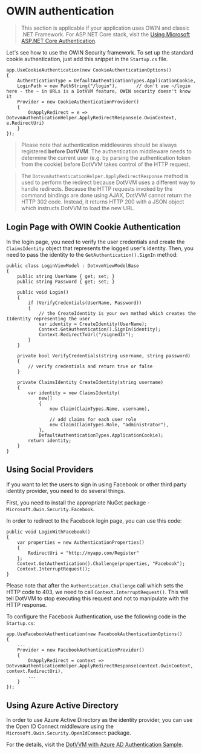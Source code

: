 # OWIN authentication

> This section is applicable if your application uses OWIN and classic .NET Framework. 
> For ASP.NET Core stack, visit the [Using Microsoft ASP.NET Core Authentication](/docs/tutorials/advanced-aspnetcore-authentication/{branch}).

Let's see how to use the OWIN Security framework. To set up the standard cookie authentication, 
just add this snippet in the `Startup.cs` file.

```CSHARP
app.UseCookieAuthentication(new CookieAuthenticationOptions()
{
    AuthenticationType = DefaultAuthenticationTypes.ApplicationCookie,
    LoginPath = new PathString("/login"),       // don't use ~/login here - the ~ in URLs is a DotVVM feature, OWIN security doesn't know it
    Provider = new CookieAuthenticationProvider()
    {
        OnApplyRedirect = e => DotvvmAuthenticationHelper.ApplyRedirectResponse(e.OwinContext, e.RedirectUri)
    }
});
```

> Please note that authentication middlewares should be always registered **before DotVVM**. The authentication middleware needs to determine the current user (e.g. by parsing the authentication token from the cookie) before DotVVM takes control of the HTTP request. 

> The `DotvvmAuthenticationHelper.ApplyRedirectResponse` method is used to perform the redirect because DotVVM uses a different way to handle redirects. Because the HTTP requests invoked by the command bindings are done using AJAX, DotVVM cannot return the HTTP 302 code. Instead, it returns HTTP 200 with a JSON object which instructs DotVVM to load the new URL.

## Login Page with OWIN Cookie Authentication

In the login page, you need to verify the user credentials and create the `ClaimsIdentity` object that represents the logged user's identity. Then, you need to pass the identity to the `GetAuthentication().SignIn` method:

```CSHARP
public class LoginViewModel : DotvvmViewModelBase
{
    public string UserName { get; set; }
    public string Password { get; set; }        

    public void Login() 
    {
        if (VerifyCredentials(UserName, Password)) 
        {
            // the CreateIdentity is your own method which creates the IIdentity representing the user
            var identity = CreateIdentity(UserName);
            Context.GetAuthentication().SignIn(identity);
            Context.RedirectToUrl("/signedIn");
        }
    }

    private bool VerifyCredentials(string username, string password) 
    {
        // verify credentials and return true or false
    }

    private ClaimsIdentity CreateIdentity(string username) 
    {
        var identity = new ClaimsIdentity(
            new[]
            {
                new Claim(ClaimTypes.Name, username),

                // add claims for each user role
                new Claim(ClaimTypes.Role, "administrator"),
            },
            DefaultAuthenticationTypes.ApplicationCookie);
        return identity;
    }
}
```

## Using Social Providers

If you want to let the users to sign in using Facebook or other third party identity provider,
you need to do several things. 

First, you need to install the appropriate NuGet package - `Microsoft.Owin.Security.Facebook`.

In order to redirect to the Facebook login page, you can use this code:

```CSHARP
public void LoginWithFacebook()
{
    var properties = new AuthenticationProperties()
    {
        RedirectUri = "http://myapp.com/Register"
    };
    Context.GetAuthentication().Challenge(properties, "Facebook");
    Context.InterruptRequest();
}
```

Please note that after the `Authentication.Challenge` call which sets the HTTP code to 403, we need to call
`Context.InterruptRequest()`. This will tell DotVVM to stop executing this request and not to manipulate with the HTTP response.

To configure the Facebook Authentication, use the following code in the `Startup.cs`:

```CSHARP
app.UseFacebookAuthentication(new FacebookAuthenticationOptions()
{
    ...
    Provider = new FacebookAuthenticationProvider()
    {
        OnApplyRedirect = context => DotvvmAuthenticationHelper.ApplyRedirectResponse(context.OwinContext, context.RedirectUri),
        ...
    }
});
```

## Using Azure Active Directory

In order to use Azure Active Directory as the identity provider, you can use the Open ID Connect middleware using the `Microsoft.Owin.Security.OpenIdConnect` package.

For the details, visit the [DotVVM with Azure AD Authentication Sample](https://github.com/riganti/dotvvm-samples-azuread-auth).
